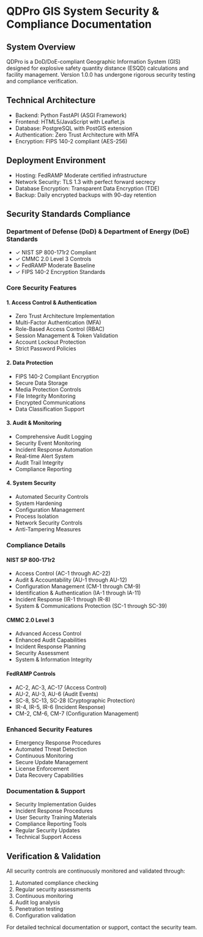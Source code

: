 
# QDPro GIS System Security & Compliance Documentation

## System Overview
QDPro is a DoD/DoE-compliant Geographic Information System (GIS) designed for explosive safety quantity distance (ESQD) calculations and facility management. Version 1.0.0 has undergone rigorous security testing and compliance verification.

## Technical Architecture
- Backend: Python FastAPI (ASGI Framework)
- Frontend: HTML5/JavaScript with Leaflet.js
- Database: PostgreSQL with PostGIS extension
- Authentication: Zero Trust Architecture with MFA
- Encryption: FIPS 140-2 compliant (AES-256)

## Deployment Environment
- Hosting: FedRAMP Moderate certified infrastructure
- Network Security: TLS 1.3 with perfect forward secrecy
- Database Encryption: Transparent Data Encryption (TDE)
- Backup: Daily encrypted backups with 90-day retention

## Security Standards Compliance

### Department of Defense (DoD) & Department of Energy (DoE) Standards
- ✓ NIST SP 800-171r2 Compliant
- ✓ CMMC 2.0 Level 3 Controls
- ✓ FedRAMP Moderate Baseline
- ✓ FIPS 140-2 Encryption Standards

### Core Security Features

#### 1. Access Control & Authentication
- Zero Trust Architecture Implementation
- Multi-Factor Authentication (MFA)
- Role-Based Access Control (RBAC)
- Session Management & Token Validation
- Account Lockout Protection
- Strict Password Policies

#### 2. Data Protection
- FIPS 140-2 Compliant Encryption
- Secure Data Storage
- Media Protection Controls
- File Integrity Monitoring
- Encrypted Communications
- Data Classification Support

#### 3. Audit & Monitoring
- Comprehensive Audit Logging
- Security Event Monitoring
- Incident Response Automation
- Real-time Alert System
- Audit Trail Integrity
- Compliance Reporting

#### 4. System Security
- Automated Security Controls
- System Hardening
- Configuration Management
- Process Isolation
- Network Security Controls
- Anti-Tampering Measures

### Compliance Details

#### NIST SP 800-171r2
- Access Control (AC-1 through AC-22)
- Audit & Accountability (AU-1 through AU-12)
- Configuration Management (CM-1 through CM-9)
- Identification & Authentication (IA-1 through IA-11)
- Incident Response (IR-1 through IR-8)
- System & Communications Protection (SC-1 through SC-39)

#### CMMC 2.0 Level 3
- Advanced Access Control
- Enhanced Audit Capabilities
- Incident Response Planning
- Security Assessment
- System & Information Integrity

#### FedRAMP Controls
- AC-2, AC-3, AC-17 (Access Control)
- AU-2, AU-3, AU-6 (Audit Events)
- SC-8, SC-13, SC-28 (Cryptographic Protection)
- IR-4, IR-5, IR-6 (Incident Response)
- CM-2, CM-6, CM-7 (Configuration Management)

### Enhanced Security Features
- Emergency Response Procedures
- Automated Threat Detection
- Continuous Monitoring
- Secure Update Management
- License Enforcement
- Data Recovery Capabilities

### Documentation & Support
- Security Implementation Guides
- Incident Response Procedures
- User Security Training Materials
- Compliance Reporting Tools
- Regular Security Updates
- Technical Support Access

## Verification & Validation
All security controls are continuously monitored and validated through:
1. Automated compliance checking
2. Regular security assessments
3. Continuous monitoring
4. Audit log analysis
5. Penetration testing
6. Configuration validation

For detailed technical documentation or support, contact the security team.

